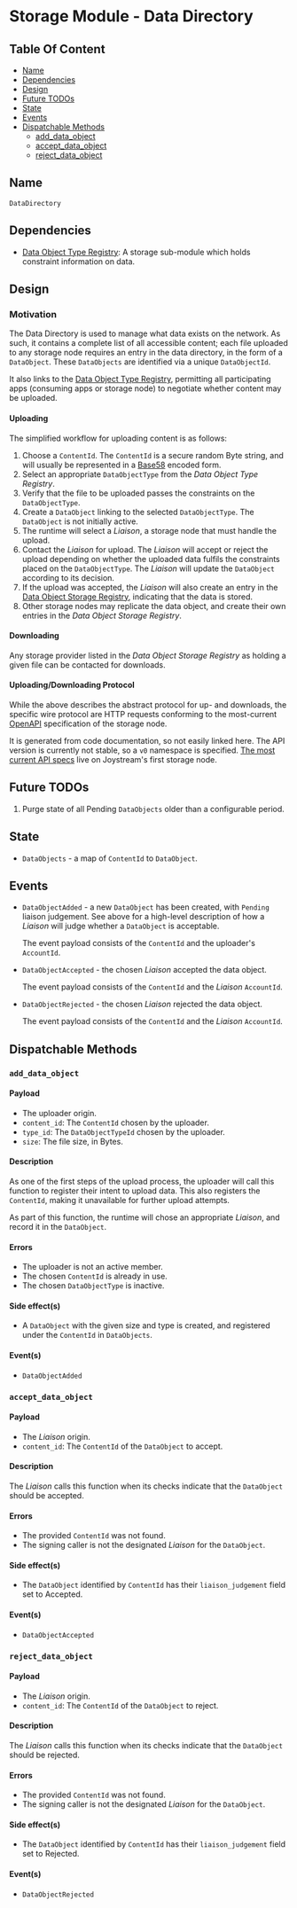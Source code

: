 # Storage Module - Data Directory

## Table Of Content

- [Name](#name)
- [Dependencies](#dependencies)
- [Design](#design)
- [Future TODOs](#future-todos)
- [State](#state)
- [Events](#events)
- [Dispatchable Methods](#dispatchable-methods)
  - [add_data_object](#add_data_object)
  - [accept_data_object](#accept_data_object)
  - [reject_data_object](#reject_data_object)

## Name

`DataDirectory`

## Dependencies

- [Data Object Type Registry](./data-object-type-registry.md): A storage
  sub-module which holds constraint information on data.

## Design

### Motivation

The Data Directory is used to manage what data exists on the network. As such,
it contains a complete list of all accessible content; each file uploaded to
any storage node requires an entry in the data directory, in the form of a
`DataObject`. These `DataObjects` are identified via a unique `DataObjectId`.

It also links to the [Data Object Type Registry](./data-object-type-registry.md),
permitting all participating apps (consuming apps or storage node) to negotiate
whether content may be uploaded.

#### Uploading

The simplified workflow for uploading content is as follows:

1. Choose a `ContentId`. The `ContentId` is a secure random Byte string,
   and will usually be represented in a [Base58](https://en.wikipedia.org/wiki/Base58)
   encoded form.
1. Select an appropriate `DataObjectType` from the *Data Object Type Registry*.
1. Verify that the file to be uploaded passes the constraints on the
   `DataObjectType`.
1. Create a `DataObject` linking to the selected `DataObjectType`. The
  `DataObject` is not initially active.
1. The runtime will select a *Liaison*, a storage node that must handle
   the upload.
1. Contact the *Liaison* for upload. The *Liaison* will accept or reject
   the upload depending on whether the uploaded data fulfils the constraints
   placed on the `DataObjectType`. The *Liaison* will update the `DataObject`
   according to its decision.
1. If the upload was accepted, the *Liaison* will also create an entry in
   the [Data Object Storage Registry](./data-object-storage-registry.md),
   indicating that the data is stored.
1. Other storage nodes may replicate the data object, and create their own
   entries in the *Data Object Storage Registry*.

#### Downloading

Any storage provider listed in the *Data Object Storage Registry* as holding
a given file can be contacted for downloads.

#### Uploading/Downloading Protocol

While the above describes the abstract protocol for up- and downloads, the
specific wire protocol are HTTP requests conforming to the most-current
[OpenAPI](https://swagger.io/specification/) specification of the storage node.

It is generated from code documentation, so not easily linked here. The API
version is currently not stable, so a `v0` namespace is specified. [The most
current API specs](https://storage-node-1.joystream.org/swagger.json) live
on Joystream's first storage node.

## Future TODOs

1. Purge state of all Pending `DataObjects` older than a configurable
   period.

## State

- `DataObjects` - a map of `ContentId` to `DataObject`.

## Events

- `DataObjectAdded` - a new `DataObject` has been created, with `Pending`
   liaison judgement. See above for a high-level description of how
   a *Liaison* will judge whether a `DataObject` is acceptable.

   The event payload consists of the `ContentId` and the uploader's
   `AccountId`.

- `DataObjectAccepted` - the chosen *Liaison* accepted the data object.

   The event payload consists of the `ContentId` and the *Liaison*
   `AccountId`.

- `DataObjectRejected` - the chosen *Liaison* rejected the data object.

   The event payload consists of the `ContentId` and the *Liaison*
   `AccountId`.

## Dispatchable Methods

### `add_data_object`

#### Payload

- The uploader origin.
- `content_id`: The `ContentId` chosen by the uploader.
- `type_id`: The `DataObjectTypeId` chosen by the uploader.
- `size`: The file size, in Bytes.

#### Description

As one of the first steps of the upload process, the uploader will call
this function to register their intent to upload data. This also registers
the `ContentId`, making it unavailable for further upload attempts.

As part of this function, the runtime will chose an appropriate *Liaison*,
and record it in the `DataObject`.

#### Errors

- The uploader is not an active member.
- The chosen `ContentId` is already in use.
- The chosen `DataObjectType` is inactive.

#### Side effect(s)

- A `DataObject` with the given size and type is created, and registered
  under the `ContentId` in `DataObjects`.

#### Event(s)

- `DataObjectAdded`

### `accept_data_object`

#### Payload

- The *Liaison* origin.
- `content_id`: The `ContentId` of the `DataObject` to accept.

#### Description

The *Liaison* calls this function when its checks indicate that the `DataObject`
should be accepted.

#### Errors

- The provided `ContentId` was not found.
- The signing caller is not the designated *Liaison* for the `DataObject`.

#### Side effect(s)

- The `DataObject` identified by `ContentId` has their `liaison_judgement` field
  set to Accepted.

#### Event(s)

- `DataObjectAccepted`

### `reject_data_object`

#### Payload

- The *Liaison* origin.
- `content_id`: The `ContentId` of the `DataObject` to reject.

#### Description

The *Liaison* calls this function when its checks indicate that the `DataObject`
should be rejected.

#### Errors

- The provided `ContentId` was not found.
- The signing caller is not the designated *Liaison* for the `DataObject`.

#### Side effect(s)

- The `DataObject` identified by `ContentId` has their `liaison_judgement` field
  set to Rejected.

#### Event(s)

- `DataObjectRejected`
